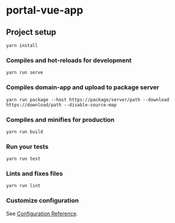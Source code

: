 # portal-vue-app

## Project setup
```
yarn install
```

### Compiles and hot-reloads for development
```
yarn run serve
```

### Compiles domain-app and upload to package server
```
yarn run package --host https://package/server/path --download https://download/path --disable-source-map
```

### Compiles and minifies for production
```
yarn run build
```

### Run your tests
```
yarn run test
```

### Lints and fixes files
```
yarn run lint
```

### Customize configuration
See [Configuration Reference](https://cli.vuejs.org/config/).
